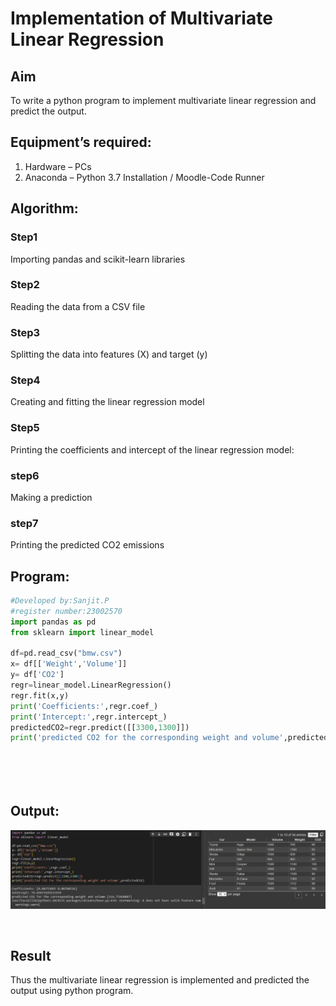 # Implementation of Multivariate Linear Regression
## Aim
To write a python program to implement multivariate linear regression and predict the output.
## Equipment’s required:
1.	Hardware – PCs
2.	Anaconda – Python 3.7 Installation / Moodle-Code Runner
## Algorithm:
### Step1
Importing pandas and scikit-learn libraries

### Step2
Reading the data from a CSV file

### Step3
Splitting the data into features (X) and target (y)

### Step4
Creating and fitting the linear regression model

### Step5
Printing the coefficients and intercept of the linear regression model:

### step6
Making a prediction

### step7
Printing the predicted CO2 emissions

## Program:
```python
#Developed by:Sanjit.P
#register number:23002570
import pandas as pd
from sklearn import linear_model

df=pd.read_csv("bmw.csv")
x= df[['Weight','Volume']]
y= df['CO2']
regr=linear_model.LinearRegression()
regr.fit(x,y)
print('Coefficients:',regr.coef_)
print('Intercept:',regr.intercept_)
predictedCO2=regr.predict([[3300,1300]])
print('predicted CO2 for the corresponding weight and volume',predictedCO2)






```
## Output:
![output](10.png)



<br>

## Result
Thus the multivariate linear regression is implemented and predicted the output using python program.